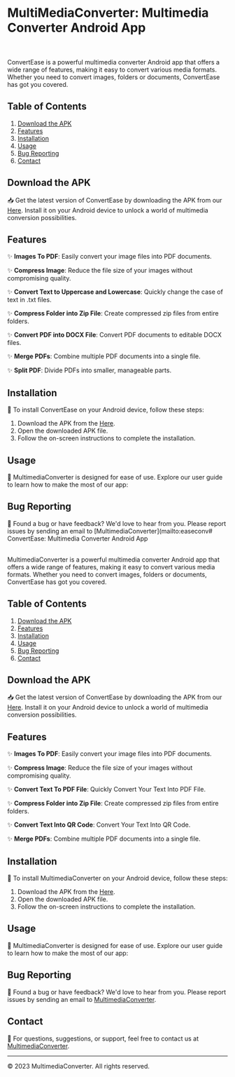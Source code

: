 # MultiMediaConverter: Multimedia Converter Android App
&nbsp;
&nbsp;
<br/>
&nbsp;
&nbsp;
<br/>
ConvertEase is a powerful multimedia converter Android app that offers a wide range of features, making it easy to convert various media formats. Whether you need to convert images, folders or documents, ConvertEase has got you covered.

## Table of Contents

1. [Download the APK](#download-the-apk)
2. [Features](#features)
3. [Installation](#installation)
4. [Usage](#usage)
5. [Bug Reporting](#bug-reporting)
6. [Contact](#contact)

## Download the APK

📥 Get the latest version of ConvertEase by downloading the APK from our [Here](https://drive.google.com/file/d/1z6R-WFlhj2sY_39Yvz5tO5tnkWmmB5oV/view?usp=sharing). Install it on your Android device to unlock a world of multimedia conversion possibilities.

## Features

✨ **Images To PDF**: Easily convert your image files into PDF documents.

✨ **Compress Image**: Reduce the file size of your images without compromising quality.

✨ **Convert Text to Uppercase and Lowercase**: Quickly change the case of text in .txt files.

✨ **Compress Folder into Zip File**: Create compressed zip files from entire folders.

✨ **Convert PDF into DOCX File**: Convert PDF documents to editable DOCX files.

✨ **Merge PDFs**: Combine multiple PDF documents into a single file.

✨ **Split PDF**: Divide PDFs into smaller, manageable parts.

## Installation

📲 To install ConvertEase on your Android device, follow these steps:

1. Download the APK from the [Here](https://drive.google.com/file/d/1z6R-WFlhj2sY_39Yvz5tO5tnkWmmB5oV/view?usp=sharing).
2. Open the downloaded APK file.
3. Follow the on-screen instructions to complete the installation.

## Usage

🚀 MultimediaConverter is designed for ease of use. Explore our user guide to learn how to make the most of our app:


## Bug Reporting

🐞 Found a bug or have feedback? We'd love to hear from you. Please report issues by sending an email to [MultimediaConverter](mailto:easeconv# ConvertEase: Multimedia Converter Android App

&nbsp;
&nbsp;
<br/>
MultimediaConverter is a powerful multimedia converter Android app that offers a wide range of features, making it easy to convert various media formats. Whether you need to convert images, folders or documents, ConvertEase has got you covered.

## Table of Contents

1. [Download the APK](#download-the-apk)
2. [Features](#features)
3. [Installation](#installation)
4. [Usage](#usage)
5. [Bug Reporting](#bug-reporting)
6. [Contact](#contact)

## Download the APK

📥 Get the latest version of ConvertEase by downloading the APK from our [Here](https://drive.google.com/file/d/1z6R-WFlhj2sY_39Yvz5tO5tnkWmmB5oV/view?usp=sharing). Install it on your Android device to unlock a world of multimedia conversion possibilities.

## Features

✨ **Images To PDF**: Easily convert your image files into PDF documents.

✨ **Compress Image**: Reduce the file size of your images without compromising quality.

✨ **Convert Text To PDF File**: Quickly Convert Your Text Into PDF File.

✨ **Compress Folder into Zip File**: Create compressed zip files from entire folders.

✨ **Convert Text Into QR Code**: Convert Your Text Into QR Code.

✨ **Merge PDFs**: Combine multiple PDF documents into a single file.

## Installation

📲 To install MultimediaConverter on your Android device, follow these steps:

1. Download the APK from the [Here](https://your-app-download-link.com).
2. Open the downloaded APK file.
3. Follow the on-screen instructions to complete the installation.

## Usage

🚀 MultimediaConverter is designed for ease of use. Explore our user guide to learn how to make the most of our app:


## Bug Reporting

🐞 Found a bug or have feedback? We'd love to hear from you. Please report issues by sending an email to [MultimediaConverter](mailto:easeconvert@gmail.com).

## Contact

📧 For questions, suggestions, or support, feel free to contact us at [MultimediaConverter](mailto:easeconvert@gmail.com).

---

© 2023 MultimediaConverter. All rights reserved.
